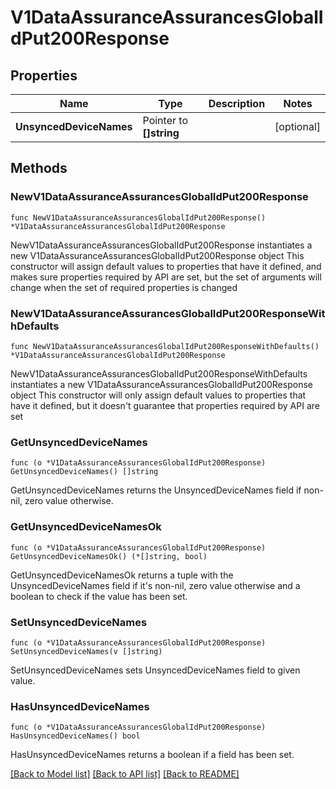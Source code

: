 # V1DataAssuranceAssurancesGlobalIdPut200Response

## Properties

Name | Type | Description | Notes
------------ | ------------- | ------------- | -------------
**UnsyncedDeviceNames** | Pointer to **[]string** |  | [optional] 

## Methods

### NewV1DataAssuranceAssurancesGlobalIdPut200Response

`func NewV1DataAssuranceAssurancesGlobalIdPut200Response() *V1DataAssuranceAssurancesGlobalIdPut200Response`

NewV1DataAssuranceAssurancesGlobalIdPut200Response instantiates a new V1DataAssuranceAssurancesGlobalIdPut200Response object
This constructor will assign default values to properties that have it defined,
and makes sure properties required by API are set, but the set of arguments
will change when the set of required properties is changed

### NewV1DataAssuranceAssurancesGlobalIdPut200ResponseWithDefaults

`func NewV1DataAssuranceAssurancesGlobalIdPut200ResponseWithDefaults() *V1DataAssuranceAssurancesGlobalIdPut200Response`

NewV1DataAssuranceAssurancesGlobalIdPut200ResponseWithDefaults instantiates a new V1DataAssuranceAssurancesGlobalIdPut200Response object
This constructor will only assign default values to properties that have it defined,
but it doesn't guarantee that properties required by API are set

### GetUnsyncedDeviceNames

`func (o *V1DataAssuranceAssurancesGlobalIdPut200Response) GetUnsyncedDeviceNames() []string`

GetUnsyncedDeviceNames returns the UnsyncedDeviceNames field if non-nil, zero value otherwise.

### GetUnsyncedDeviceNamesOk

`func (o *V1DataAssuranceAssurancesGlobalIdPut200Response) GetUnsyncedDeviceNamesOk() (*[]string, bool)`

GetUnsyncedDeviceNamesOk returns a tuple with the UnsyncedDeviceNames field if it's non-nil, zero value otherwise
and a boolean to check if the value has been set.

### SetUnsyncedDeviceNames

`func (o *V1DataAssuranceAssurancesGlobalIdPut200Response) SetUnsyncedDeviceNames(v []string)`

SetUnsyncedDeviceNames sets UnsyncedDeviceNames field to given value.

### HasUnsyncedDeviceNames

`func (o *V1DataAssuranceAssurancesGlobalIdPut200Response) HasUnsyncedDeviceNames() bool`

HasUnsyncedDeviceNames returns a boolean if a field has been set.


[[Back to Model list]](../README.md#documentation-for-models) [[Back to API list]](../README.md#documentation-for-api-endpoints) [[Back to README]](../README.md)


